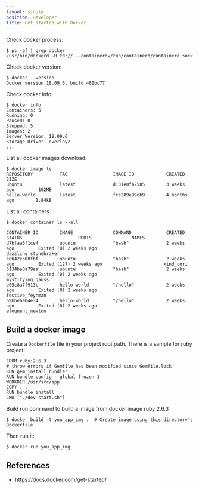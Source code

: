 ```yaml
---
layout: single
position: Developer
title: Get started with Docker
---
```


Check docker process:

    $ ps -ef | grep docker
    /usr/bin/dockerd -H fd:// --containerd=/run/containerd/containerd.sock

Check docker version:

    $ docker --version
    Docker version 18.09.6, build 481bc77

Check docker info:

    $ docker info
    Containers: 5
    Running: 0
    Paused: 0
    Stopped: 5
    Images: 2
    Server Version: 18.09.6
    Storage Driver: overlay2
    ...

List all docker images download:

    $ docker image ls    
    REPOSITORY          TAG                 IMAGE ID            CREATED             SIZE
    ubuntu              latest              d131e0fa2585        3 weeks ago         102MB
    hello-world         latest              fce289e99eb9        4 months ago        1.84kB    

List all containers:

    $ docker container ls --all
    
    CONTAINER ID        IMAGE               COMMAND             CREATED             STATUS                     PORTS               NAMES
    d7bfaa6f1ce4        ubuntu              "bash"              2 weeks ago         Exited (0) 2 weeks ago                         dazzling_stonebraker
    e0b42e308fbf        ubuntu              "bash"              2 weeks ago         Exited (127) 2 weeks ago                       kind_cori
    6134ba0a79ea        ubuntu              "bash"              2 weeks ago         Exited (0) 2 weeks ago                         mystifying_gauss
    e05c8a7f913c        hello-world         "/hello"            2 weeks ago         Exited (0) 2 weeks ago                         festive_feynman
    69bbeba04e34        hello-world         "/hello"            2 weeks ago         Exited (0) 2 weeks ago                         eloquent_newton

## Build a docker image

Create a `Dockerfile` file in your project root path. There is a sample for ruby project:

    FROM ruby:2.6.3
    # throw errors if Gemfile has been modified since Gemfile.lock
    RUN gem install bundler
    RUN bundle config --global frozen 1
    WORKDIR /usr/src/app
    COPY . .
    RUN bundle install
    CMD ["./dev-start.sh"]

Build run command to build a image from docker image ruby:2.6.3

    $ docker build -t you_app_img .  # Create image using this directory's Dockerfile

Then run it:

    $ docker run you_app_img



## References

* https://docs.docker.com/get-started/